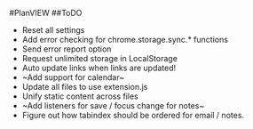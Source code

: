 #PlanVIEW
##ToDO
- Reset all settings
- Add error checking for chrome.storage.sync.* functions
- Send error report option
- Request unlimited storage in LocalStorage
- Auto update links when links are updated!
- ~Add support for calendar~
- Update all files to use extension.js
- Unify static content across files
- ~Add listeners for save / focus change for notes~
- Figure out how tabindex should be ordered for email / notes.

